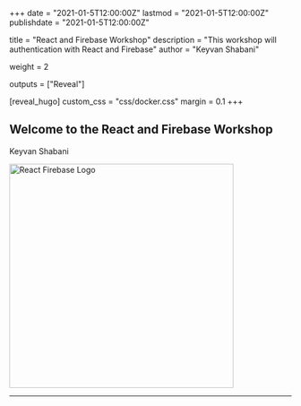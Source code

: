 +++
date = "2021-01-5T12:00:00Z"
lastmod = "2021-01-5T12:00:00Z"
publishdate = "2021-01-5T12:00:00Z"

title = "React and Firebase Workshop"
description = "This workshop will authentication with React and Firebase"
author = "Keyvan Shabani"

weight = 2

outputs = ["Reveal"]

[reveal_hugo]
custom_css = "css/docker.css"
margin = 0.1
+++

## Welcome to the React and Firebase Workshop

Keyvan Shabani

<img src="/softdev2-resources/images/react/authentication with Firebase/react.png" alt="React Firebase Logo" width="400"/>

---